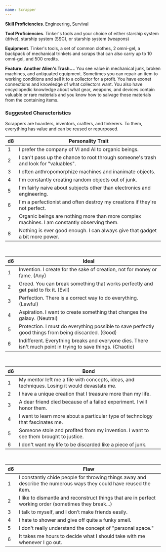 ```yaml
---
name: Scrapper
---
```

__Skill Proficiencies__. Engineering, Survival

__Tool Proficiencies__. Tinker's tools and your choice of either starship system (drive), starship system (SSC),
or starship system (weapons)

__Equipment__. Tinker's tools, a set of common clothes, 2 omni-gel, a backpack of mechanical trinkets and scraps that can also carry
up to 10 omni-gel, and 500 credits.

__Feature: Another Alien's Trash...__. You see value in mechanical junk, broken machines, and antiquated equipment. Sometimes
you can repair an item to working conditions and sell it to a collector for a profit. You have exonet connections and knowledge
of what collectors want. You also have encyclopedic knowledge about what gear, weapons, and devices contain
valuable or rare materials and you know how to salvage those materials from the containing items.

<div class="hr"></div>

### Suggested Characteristics
Scrappers are hoarders, inventors, crafters, and tinkerers. To them, everything has value and can be reused or repurposed.

d8 | Personality Trait
--- | ---
1 | I prefer the company of VI and AI to organic beings.
2 | I can't pass up the chance to root through someone's trash and look for "valuables".
3 | I often anthropomorphize machines and inanimate objects.
4 | I'm constantly creating random objects out of junk.
5 | I'm fairly naive about subjects other than electronics and engineering.
6	| I'm a perfectionist and often destroy my creations if they're not perfect.
7 | Organic beings are nothing more than more complex machines. I am constantly observing them.
8 | Nothing is ever good enough. I can always give that gadget a bit more power.

<br>

d6 | Ideal
--- | ---
1	| Invention. I create for the sake of creation, not for money or fame. (Any)
2	| Greed. You can break something that works perfectly and get paid to fix it. (Evil)
3	| Perfection. There is a correct way to do everything. (Lawful)
4	| Aspiration. I want to create something that changes the galaxy. (Neutral)
5	| Protection. I must do everything possible to save perfectly good things from being discarded. (Good)
6	| Indifferent. Everything breaks and everyone dies. There isn't much point in trying to save things. (Chaotic)

<br>

d6 | Bond
--- | ---
1 | My mentor left me a file with concepts, ideas, and techniques. Losing it would devastate me.
2 | I have a unique creation that I treasure more than my life.
3	| A dear friend died because of a failed experiment. I will honor them.
4	| I want to learn more about a particular type of technology that fascinates me.
5	| Someone stole and profited from my invention. I want to see them brought to justice.
6	| I don't want my life to be discarded like a piece of junk.

<br>

d6 | Flaw
--- | ---
1 | I constantly chide people for throwing things away and describe the numerous ways they could have reused the item.
2 | I like to dismantle and reconstruct things that are in perfect working order (sometimes they break...)
3 | I talk to myself, and I don’t make friends easily.
4 | I hate to shower and give off quite a funky smell.
5	| I don't really understand the concept of "personal space."
6	| It takes me hours to decide what I should take with me whenever I go out.
